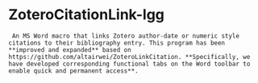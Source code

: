 # ZoteroCitationLink-lgg
     An MS Word macro that links Zotero author-date or numeric style citations to their bibliography entry. This program has been **improved and expanded** based on https://github.com/altairwei/ZoteroLinkCitation. **Specifically, we have developed corresponding functional tabs on the Word toolbar to enable quick and permanent access**.
